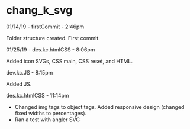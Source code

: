 # chang_k_svg

01/14/19 - firstCommit - 2:46pm

Folder structure created. First commit.

01/25/19 - des.kc.htmlCSS - 8:06pm

Added icon SVGs, CSS main, CSS reset, and HTML.

dev.kc.JS - 8:15pm

Added JS.

des.kc.htmlCSS - 11:14pm

- Changed img tags to object tags. Added responsive design (changed fixed widths to percentages).
- Ran a test with angler SVG

